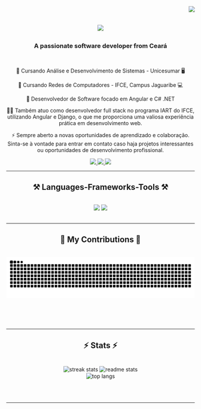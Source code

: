 <img align="right" src="https://visitor-badge.laobi.icu/badge?page_id=Edilson-EJ.Edilson-EJ" />

<h1 align="center">
    <img src="https://readme-typing-svg.herokuapp.com/?font=Righteous&size=35&center=true&vCenter=true&width=500&height=70&duration=4000&lines=Hi+There!+👋;+I'm+Edilson+De+França!;" />
</h1>

<h3 align="center">A passionate software developer from Ceará</h3>

<br/>

<div align="center">
 
 🔭 Cursando Análise e Desenvolvimento de Sistemas - Unicesumar 🖥️

🌱 Cursando Redes de Computadores - IFCE, Campus Jaguaribe 💻

💬 Desenvolvedor de Software focado em Angular e C# .NET

🧑‍💻 Também atuo como desenvolvedor full stack no programa IART do IFCE, utilizando Angular e Django, o que me proporciona uma valiosa experiência prática em desenvolvimento web.

⚡ Sempre aberto a novas oportunidades de aprendizado e colaboração. Sinta-se à vontade para entrar em contato caso haja projetos interessantes ou oportunidades de desenvolvimento profissional.

</div>
 
<div align="center"> 
  <a href="mailto:seuemail@gmail.com">
    <img src="https://img.shields.io/badge/Gmail-333333?style=for-the-badge&logo=gmail&logoColor=red" />
  </a>
  <a href="https://www.linkedin.com/in/edilson-defranca-dev/" target="_blank">
    <img src="https://img.shields.io/badge/LinkedIn-0077B5?style=for-the-badge&logo=linkedin&logoColor=white" target="_blank" />
  </a>
  <a href="seu_portfolio.com" target="_blank">
     <img src="https://img.shields.io/badge/Portfolio-FF5722?style=for-the-badge&logo=todoist&logoColor=white" target="_blank" />
  </a>
</div>

 <hr/>
 
<h2 align="center">⚒️ Languages-Frameworks-Tools ⚒️</h2>
<br/>
<div align="center">
    <img src="https://skillicons.dev/icons?i=angular,c-sharp,typescript,dotnet,vscode,github,git,linux" />
    <img src="https://skillicons.dev/icons?i=csharp,javascript,html,css,scss,firebase,mysql,bootstrap,sql,aws" /><br>
</div>

<br/>
<hr/>

<div align="center">
  <h2>🐍 My Contributions 🐍</h2>
  <br>
  <img alt="snake eating my contributions" src="https://raw.githubusercontent.com/Edilson-EJ/Edilson-EJ/output/github-contribution-grid-snake.svg" />
  
  <br/><br/><br/>
</div>

<hr/>

<h2 align="center">⚡ Stats ⚡</h2>
<br>
<div align=center>
  <img width=390 src="https://github-readme-streak-stats-salesp07.vercel.app/?user=Edilson-EJ&count_private=true&theme=react&border_radius=10" alt="streak stats"/>
  <img width=390 src="https://github-readme-stats-salesp07.vercel.app/api?username=Edilson-EJ&count_private=true&show_icons=true&theme=react&rank_icon=github&border_radius=10" alt="readme stats" />
  <br/>
  <img width=325 align="center" src="https://github-readme-stats-salesp07.vercel.app/api/top-langs/?username=Edilson-EJ&hide=HTML&langs_count=8&layout=compact&theme=react&border_radius=10&size_weight=0.5&count_weight=0.5&exclude_repo=github-readme-stats" alt="top langs" />
</div>

<br/><br/>

<hr/>

<br/>


